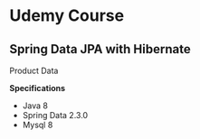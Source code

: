 # Udemy Course

## Spring Data JPA with Hibernate

Product Data

**Specifications**
* Java 8
* Spring Data 2.3.0
* Mysql 8